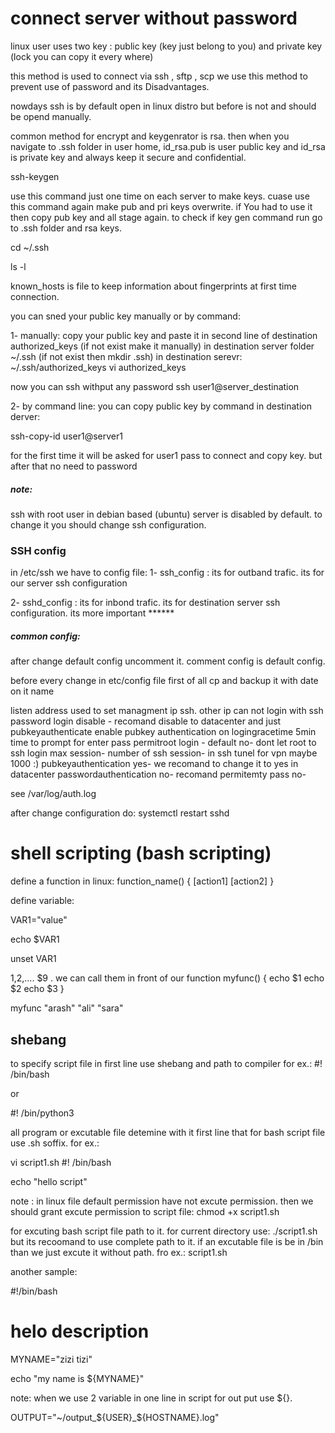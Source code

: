 
# connect server without password

linux user uses two key : public key (key just belong to you) and private key (lock you can copy it every where)

this method is used to connect via ssh , sftp , scp we use this method to prevent use of password and its Disadvantages.

nowdays ssh is by default open in linux distro but before is not and should be opend manually.

common method for encrypt and keygenrator is rsa. then when you navigate to .ssh folder in user home, id_rsa.pub is user public key and id_rsa is private key and always keep it secure and confidential.

ssh-keygen

use this command just one time on each server to make keys. cuase use this command again make pub and pri keys overwrite. if You had to use it then copy pub key and all stage again. to check if key gen command run go to .ssh folder and rsa keys.

cd ~/.ssh

ls -l


known_hosts is file to keep information about fingerprints at first time connection.


you can sned your public key manually or by command:

1- manually: copy your public key and paste it in second line of destination authorized_keys (if not exist make it manually) in destination server folder ~/.ssh (if not exist then mkdir .ssh)
in destination serevr:
~/.ssh/authorized_keys
vi authorized_keys

now you can ssh withput any password
ssh user1@server_destination

2- by command line: you can copy public key by command in destination derver:

ssh-copy-id user1@server1

for the first time it will be asked for user1 pass to connect and copy key. but after that no need to password


##### note:
ssh with root user in debian based (ubuntu) server is disabled by default. to change it you should change ssh configuration.

### SSH config

in /etc/ssh we have to config file:
  1- ssh_config : its for outband trafic. its for our server ssh configuration
  
  2- sshd_config : its for inbond trafic. its for destination server ssh configuration. its more important ******
  
  ##### common config:
  
  after change default config uncomment it. comment config is default config.
  
  before every change in etc/config file first of all cp and backup it with date on it name 
  
  listen address used to set managment ip ssh. other ip can not login with ssh
  password login disable - recomand disable to datacenter and just pubkeyauthenticate enable
  pubkey authentication on
  logingracetime 5min time to prompt for enter pass
  permitroot login - default no- dont let root to ssh login
  max session- number of ssh session- in ssh tunel for vpn maybe 1000 :)
  pubkeyauthentication yes- we recomand to change it to yes in datacenter
  passwordauthentication no- recomand
  permitemty pass no-
  
 see  /var/log/auth.log
  
  
  after change configuration do:
  systemctl restart sshd
  
  
  # shell scripting (bash scripting)
  
  define a function in linux:
  function_name()
  {
   [action1]
   [action2]
  } 
  
define variable:

VAR1="value"

echo $VAR1

unset VAR1


$1 ,$2,.... $9 . we can call them in front of our function
myfunc()
{
echo $1
echo $2
echo $3
}

myfunc "arash" "ali" "sara"


## shebang

to specify script file in first line use shebang and path to compiler for ex.:
#! /bin/bash

or

#! /bin/python3


all program or excutable file detemine with it first line that for bash script file use .sh soffix. for ex.:

vi script1.sh
#! /bin/bash

echo "hello script"


note : in linux file default permission have not excute permission. then we should grant excute permission to script file:
chmod +x script1.sh

for excuting bash script file path to it. for current directory use:
./script1.sh
 but its recoomand to use complete path to it. if an excutable file is be in /bin than we just excute it without path. fro ex.: script1.sh
 
 another sample: 
 
 
#!/bin/bash

# helo description

MYNAME="zizi tizi"

echo "my name is ${MYNAME}"

 
 
note: when we use 2 variable in one line in script for out put use ${}.

OUTPUT="~/output_${USER}_${HOSTNAME}.log"


